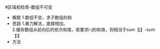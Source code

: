 #区域和检索-数组不可变
- 解题
    1.数组不变，求子数组的和
- 思路
    1.暴力解法，直接相加。    
    2.缓存数组从前向后的依次和值，若要求i-j的和值，则相当于sum【j】-sum【i】
- 方法